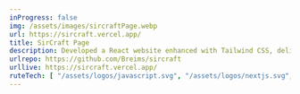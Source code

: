 ```yaml
---
inProgress: false
img: /assets/images/sircraftPage.webp
url: https://sircraft.vercel.app/
title: SirCraft Page
description: Developed a React website enhanced with Tailwind CSS, delivering dynamic design and a responsive user experience.
urlrepo: https://github.com/Breims/sircraft
urllive: https://sircraft.vercel.app/
ruteTech: [ "/assets/logos/javascript.svg", "/assets/logos/nextjs.svg", "/assets/logos/tailwindcss.svg" ]
---
```


